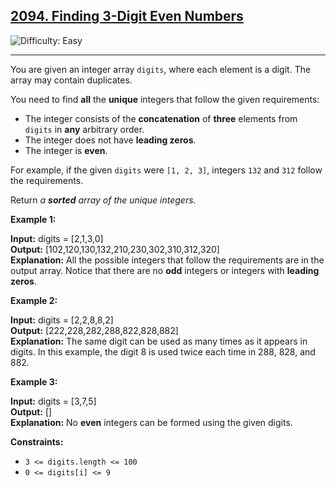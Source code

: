 ## [2094\. Finding 3-Digit Even Numbers](https://leetcode.com/problems/finding-3-digit-even-numbers)

![Difficulty: Easy](https://img.shields.io/badge/Difficulty-Easy-brightgreen)

---

You are given an integer array `digits`, where each element is a digit. The array may contain duplicates.

You need to find **all** the **unique** integers that follow the given requirements:

- The integer consists of the **concatenation** of **three** elements from `digits` in **any** arbitrary order.
- The integer does not have **leading zeros**.
- The integer is **even**.

For example, if the given `digits` were `[1, 2, 3]`, integers `132` and `312` follow the requirements.

Return _a **sorted** array of the unique integers._

**Example 1:**

**Input:** digits = \[2,1,3,0\]  
**Output:** \[102,120,130,132,210,230,302,310,312,320\]  
**Explanation:** All the possible integers that follow the requirements are in the output array.
Notice that there are no **odd** integers or integers with **leading zeros**.

**Example 2:**

**Input:** digits = \[2,2,8,8,2\]  
**Output:** \[222,228,282,288,822,828,882\]  
**Explanation:** The same digit can be used as many times as it appears in digits.
In this example, the digit 8 is used twice each time in 288, 828, and 882.

**Example 3:**

**Input:** digits = \[3,7,5\]  
**Output:** \[\]  
**Explanation:** No **even** integers can be formed using the given digits.

**Constraints:**

- `3 <= digits.length <= 100`
- `0 <= digits[i] <= 9`
